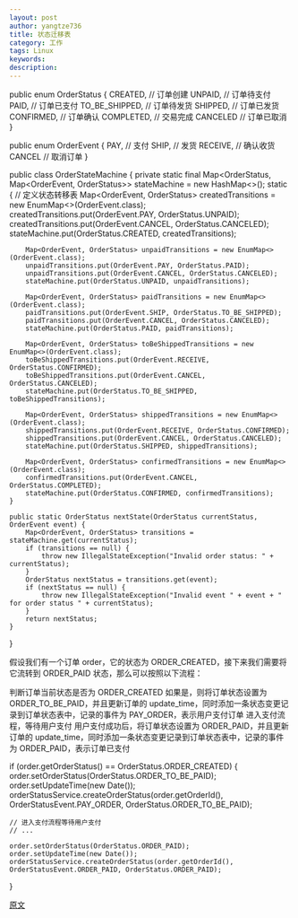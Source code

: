 ```yaml
---
layout: post
author: yangtze736
title: 状态迁移表
category: 工作
tags: Linux
keywords:
description:
---
```





public enum OrderStatus {
    CREATED, // 订单创建
    UNPAID, // 订单待支付
    PAID, // 订单已支付
    TO_BE_SHIPPED, // 订单待发货
    SHIPPED, // 订单已发货
    CONFIRMED, // 订单确认
    COMPLETED, // 交易完成
    CANCELED // 订单已取消
}

public enum OrderEvent {
    PAY, // 支付
    SHIP, // 发货
    RECEIVE, // 确认收货
    CANCEL // 取消订单
}


public class OrderStateMachine {
    private static final Map<OrderStatus, Map<OrderEvent, OrderStatus>> stateMachine = new HashMap<>();
    static {
        // 定义状态转移表
        Map<OrderEvent, OrderStatus> createdTransitions = new EnumMap<>(OrderEvent.class);
        createdTransitions.put(OrderEvent.PAY, OrderStatus.UNPAID);
        createdTransitions.put(OrderEvent.CANCEL, OrderStatus.CANCELED);
        stateMachine.put(OrderStatus.CREATED, createdTransitions);

        Map<OrderEvent, OrderStatus> unpaidTransitions = new EnumMap<>(OrderEvent.class);
        unpaidTransitions.put(OrderEvent.PAY, OrderStatus.PAID);
        unpaidTransitions.put(OrderEvent.CANCEL, OrderStatus.CANCELED);
        stateMachine.put(OrderStatus.UNPAID, unpaidTransitions);

        Map<OrderEvent, OrderStatus> paidTransitions = new EnumMap<>(OrderEvent.class);
        paidTransitions.put(OrderEvent.SHIP, OrderStatus.TO_BE_SHIPPED);
        paidTransitions.put(OrderEvent.CANCEL, OrderStatus.CANCELED);
        stateMachine.put(OrderStatus.PAID, paidTransitions);

        Map<OrderEvent, OrderStatus> toBeShippedTransitions = new EnumMap<>(OrderEvent.class);
        toBeShippedTransitions.put(OrderEvent.RECEIVE, OrderStatus.CONFIRMED);
        toBeShippedTransitions.put(OrderEvent.CANCEL, OrderStatus.CANCELED);
        stateMachine.put(OrderStatus.TO_BE_SHIPPED, toBeShippedTransitions);

        Map<OrderEvent, OrderStatus> shippedTransitions = new EnumMap<>(OrderEvent.class);
        shippedTransitions.put(OrderEvent.RECEIVE, OrderStatus.CONFIRMED);
        shippedTransitions.put(OrderEvent.CANCEL, OrderStatus.CANCELED);
        stateMachine.put(OrderStatus.SHIPPED, shippedTransitions);

        Map<OrderEvent, OrderStatus> confirmedTransitions = new EnumMap<>(OrderEvent.class);
        confirmedTransitions.put(OrderEvent.CANCEL, OrderStatus.COMPLETED);
        stateMachine.put(OrderStatus.CONFIRMED, confirmedTransitions);
    }

    public static OrderStatus nextState(OrderStatus currentStatus, OrderEvent event) {
        Map<OrderEvent, OrderStatus> transitions = stateMachine.get(currentStatus);
        if (transitions == null) {
            throw new IllegalStateException("Invalid order status: " + currentStatus);
        }
        OrderStatus nextStatus = transitions.get(event);
        if (nextStatus == null) {
            throw new IllegalStateException("Invalid event " + event + " for order status " + currentStatus);
        }
        return nextStatus;
    }
}


假设我们有一个订单 order，它的状态为 ORDER_CREATED，接下来我们需要将它流转到 ORDER_PAID 状态，那么可以按照以下流程：

判断订单当前状态是否为 ORDER_CREATED
如果是，则将订单状态设置为 ORDER_TO_BE_PAID，并且更新订单的 update_time，同时添加一条状态变更记录到订单状态表中，记录的事件为 PAY_ORDER，表示用户支付订单
进入支付流程，等待用户支付
用户支付成功后，将订单状态设置为 ORDER_PAID，并且更新订单的 update_time，同时添加一条状态变更记录到订单状态表中，记录的事件为 ORDER_PAID，表示订单已支付


if (order.getOrderStatus() == OrderStatus.ORDER_CREATED) {
    order.setOrderStatus(OrderStatus.ORDER_TO_BE_PAID);
    order.setUpdateTime(new Date());
    orderStatusService.createOrderStatus(order.getOrderId(), OrderStatusEvent.PAY_ORDER, OrderStatus.ORDER_TO_BE_PAID);
    
    // 进入支付流程等待用户支付
    // ...
    
    order.setOrderStatus(OrderStatus.ORDER_PAID);
    order.setUpdateTime(new Date());
    orderStatusService.createOrderStatus(order.getOrderId(), OrderStatusEvent.ORDER_PAID, OrderStatus.ORDER_PAID);
}




[原文](https://www.cnblogs.com/huaizuo/p/17239107.html)
